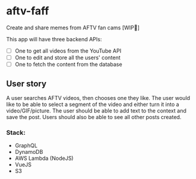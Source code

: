 # aftv-faff

Create and share memes from AFTV fan cams  [WIP🚧]

This app will have three backend APIs:

- [ ] One to get all videos from the YouTube API
- [ ] One to edit and store all the users' content 
- [ ] One to fetch the content from the database 

## User story

A user searches AFTV videos, then chooses one they like. The user would like to be able to select a segment of the video and either turn it into a video/GIF/picture. The user should be able to add text to the context and save the post. Users should also be able to see all other posts created. 


### Stack:

* GraphQL
* DynamoDB
* AWS Lambda (NodeJS)
* VueJS
* S3

